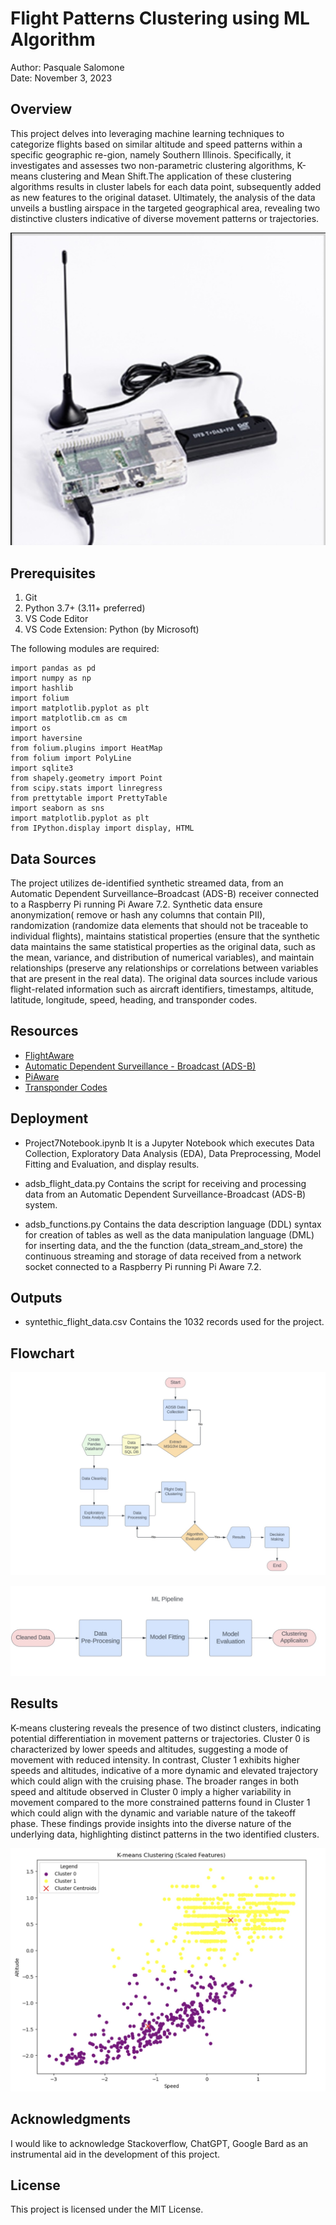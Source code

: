 # Flight Patterns Clustering using ML Algorithm

Author: Pasquale Salomone
<br>
Date: November 3, 2023

## Overview

<p>This project delves into leveraging machine learning techniques to categorize flights based on similar altitude and speed patterns within a specific geographic re-gion, namely Southern Illinois. Specifically, it investigates and assesses two non-parametric clustering algorithms, K-means clustering and Mean Shift.The application of these clustering algorithms results in cluster labels for each data point, subsequently added as new features to the original dataset. Ultimately, the analysis of the data unveils a bustling airspace in the targeted geographical area, revealing two distinctive clusters indicative of diverse movement patterns or trajectories.</p>


![PI](pi_receiver.jpg)



## Prerequisites

1. Git
1. Python 3.7+ (3.11+ preferred)
1. VS Code Editor
1. VS Code Extension: Python (by Microsoft)

The following modules are required: 


```
import pandas as pd
import numpy as np
import hashlib
import folium
import matplotlib.pyplot as plt
import matplotlib.cm as cm
import os
import haversine
from folium.plugins import HeatMap
from folium import PolyLine
import sqlite3
from shapely.geometry import Point
from scipy.stats import linregress
from prettytable import PrettyTable
import seaborn as sns
import matplotlib.pyplot as plt
from IPython.display import display, HTML
```


## Data Sources

The project utilizes de-identified synthetic streamed data, from an Automatic Dependent Surveillance–Broadcast (ADS-B) receiver connected to a Raspberry Pi running Pi Aware 7.2. Synthetic data ensure anonymization( remove or hash any columns that contain PII), randomization (randomize data elements that should not be traceable to individual flights), maintains statistical properties (ensure that the synthetic data maintains the same statistical properties as the original data, such as the mean, variance, and distribution of numerical variables), and maintain relationships (preserve any relationships or correlations between variables that are present in the real data). The original data sources include various flight-related information such as aircraft identifiers, timestamps, altitude, latitude, longitude, speed, heading, and transponder codes.

## Resources

- [FlightAware](https://www.flightaware.com/)
- [Automatic Dependent Surveillance - Broadcast (ADS-B)](https://www.faa.gov/about/office_org/headquarters_offices/avs/offices/afx/afs/afs400/afs410/ads-b)
- [PiAware](https://blog.flightaware.com/piaware-7-release#:~:text=PiAware%207%20has%20several%20new,(SD%20Card%20Image%20only).)
- [Transponder Codes](https://code7700.com/transponder.htm)


## Deployment

+ Project7Notebook.ipynb It is a Jupyter Notebook which executes Data Collection, Exploratory Data Analysis (EDA), Data Preprocessing, Model Fitting and Evaluation, and display results.
  
+ adsb_flight_data.py Contains the script for receiving and processing data from an Automatic 
  Dependent Surveillance-Broadcast (ADS-B) system.
  
+ adsb_functions.py Contains the data description language (DDL) syntax for creation of tables as well as the data manipulation language (DML) for inserting data, and the the function (data_stream_and_store) the continuous streaming and storage of data received from a network socket connected to a Raspberry Pi running Pi Aware 7.2. 


## Outputs

+ syntethic_flight_data.csv Contains the 1032 records used for the project.
## Flowchart

![Flowchart](flow.jpg)

![MLPipeline](MLPipeline.jpg)

## Results

<p>K-means clustering reveals the presence of two distinct clusters, indicating potential differentiation in movement patterns or trajectories. Cluster 0 is characterized by lower speeds and altitudes, suggesting a mode of movement with reduced intensity. In contrast, Cluster 1 exhibits higher speeds and
altitudes, indicative of a more dynamic and elevated trajectory which could align with the cruising phase. The broader ranges in both speed and altitude
observed in Cluster 0 imply a higher variability in movement compared to the more constrained patterns found in Cluster 1 which could align with the
dynamic and variable nature of the takeoff phase. These findings provide insights into the diverse nature of the underlying data, highlighting distinct
patterns in the two identified clusters. </p>

![Kmeans](k_means_clustering.jpg)

## Acknowledgments

I would like to acknowledge Stackoverflow, ChatGPT, Google Bard as an instrumental aid in the development of this project.

## License

This project is licensed under the MIT License.


